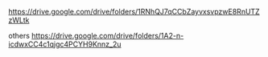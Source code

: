 https://drive.google.com/drive/folders/1RNhQJ7qCCbZayvxsvpzwE8RnUTZzWLtk


others  https://drive.google.com/drive/folders/1A2-n-icdwxCC4c1qjgc4PCYH9Knnz_2u

